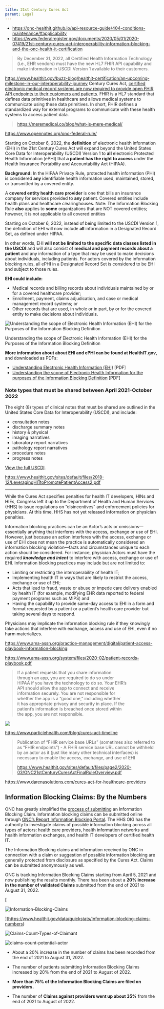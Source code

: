 ```yaml
---
title: 21st Century Cures Act
parent: Legal
---
```


- <https://onc-healthit.github.io/api-resource-guide/404-conditions-maintenance/#applicability>
- <https://www.federalregister.gov/documents/2020/05/01/2020-07419/21st-century-cures-act-interoperability-information-blocking-and-the-onc-health-it-certification>

>By December 31, 2022, all Certified Health Information Technology (i.e., EHR vendors) must have the new HL7 FHIR API capability and make information in USCDI Version 1 available to their customers.


<https://www.healthit.gov/buzz-blog/healthit-certification/an-upcoming-milestone-in-our-interoperability-journey>
Century Cures Act, [certified electronic medical record systems are now required to provide open FHIR API endpoints to their customers and patients](https://www.healthit.gov/buzz-blog/healthit-certification/an-upcoming-milestone-in-our-interoperability-journey). FHIR is a HL7 standard that defines data primitives in healthcare and allows medical systems to communicate using these data primitives. In short, FHIR defines a standardized way for external programs to communicate with these health systems to access patient data.
> <https://meremedical.co/blog/what-is-mere-medical/>


https://www.opennotes.org/onc-federal-rule/


Starting on October 6, 2022, the **definition** of electronic health information (EHI) in the 21st Century Cures Act will expand beyond the United States Core Data for Interoperability (USCDI) Version 1 to **all** electronic Protected Health Information (ePHI) that **a patient has the right to access** under the Health Insurance Portability and Accountability Act (HIPAA).

**Background:** In the HIPAA Privacy Rule, protected health information (PHI) is considered **any** identifiable health information used, maintained, stored, or transmitted by a covered entity.

A **covered entity health care provider** is one that bills an insurance company for services provided to **any** patient. Covered entities include health plans and healthcare clearinghouses. Note: The Information Blocking Rule **also** applies to **some** organizations that are NOT covered entities; however, it is not applicable to all covered entities

Starting on October 6, 2022, instead of being limited to the USCDI Version 1, the definition of EHI will now include **all** information in a Designated Record Set, as defined under HIPAA.

In other words, EHI **will not be limited to the specific data classes listed in the USCDI** and will also consist of **medical and payment records about a patient** and any information of a type that may be used to make decisions about individuals, including patients. For actors covered by the information blocking rules, all ePHI in a Designated Record Set is considered to be EHI and subject to those rules.

**EHI could include:**

-   Medical records and billing records about individuals maintained by or for a covered healthcare provider;
-   Enrollment, payment, claims adjudication, and case or medical management record systems; or
-   Other records that are used, in whole or in part, by or for the covered entity to make decisions about individuals.

![Understanding the scope of Electronic Health Information (EHI) for the Purposes of the Information Blocking Definition](https://www.opennotes.org/wp-content/uploads/2022/07/understanding_EHI_for_InfoBlocking-535x317.png)

Understanding the scope of Electronic Health Information (EHI) for the Purposes of the Information Blocking Definition

**More information about about EHI and ePHI can be found at HealthIT.gov**, and downloaded as PDFs:

-   [Understanding Electronic Health Information (EHI)](https://www.healthit.gov/cures/sites/default/files/cures/2021-12/Understanding_EHI.pdf) [PDF]
-   [Understanding the scope of Electronic Health Information for the purposes of the Information Blocking Definition](https://www.healthit.gov/cures/sites/default/files/cures/2021-12/Understanding_EHI-Scope-Diagram.pdf) [PDF]



### Note types that must be shared between April 2021-October 2022

The eight (8) types of clinical notes that must be shared are outlined in the United States Core Data for Interoperability (USCDI), and include:

-   consultation notes
-   discharge summary notes
-   history & physical
-   imaging narratives
-   laboratory report narratives
-   pathology report narratives
-   procedure notes
-   progress notes

[View the full USCDI](https://www.healthit.gov/isa/united-states-core-data-interoperability-uscdi).


https://www.healthit.gov/sites/default/files/2018-12/LeveragingHITtoPromotePatientAccess2.pdf


---
While the Cures Act specifies penalties for health IT developers, HINs and HIEs, Congress left it up to the Department of Health and Human Services (HHS) to issue regulations on “disincentives” and enforcement policies for physicians. At this time, HHS has not yet released information on physician penalties.

Information blocking practices can be an Actor’s acts or omissions—essentially anything that interferes with the access, exchange or use of EHI. However, just because an action interferes with the access, exchange or use of EHI does not mean the practice is automatically considered an information blocking violation—facts and circumstances unique to each action should be considered. For instance, physician Actors must have the required **_knowledge and intent_** to interfere with access, exchange or use of EHI. Information blocking practices may include but are not limited to:

-   Limiting or restricting the interoperability of health IT;
-   Implementing health IT in ways that are likely to restrict the access, exchange or use of EHI;
-   Acts that lead to fraud, waste or abuse or impede care delivery enabled by health IT (for example, modifying EHR data reported to federal payment programs such as MIPS) and
-   Having the capability to provide same-day access to EHI in a form and format requested by a patient or a patient’s health care provider but taking several days to respond.

Physicians may implicate the information blocking rule if they knowingly take actions that interfere with exchange, access and use of EHI, even if no harm materializes.

https://www.ama-assn.org/practice-management/digital/patient-access-playbook-information-blocking

https://www.ama-assn.org/system/files/2020-02/patient-records-playbook.pdf

> If a patient requests that you share information  
through an app, you are required to do so under  
HIPAA if you have the technology to do so. Your EHR’s  
API should allow the app to connect and receive  
information securely. You are not responsible for  
whether the app is a “good one,” including whether  
it has appropriate privacy and security in place. If the  
patient’s information is breached once stored within  
the app, you are not responsible.


![](/img/Pasted%20image%2020221018215022.png)

https://www.particlehealth.com/blog/cures-act-timeline


> Publication of “FHIR service base URLs” (sometimes also referred to as “FHIR
endpoints”) - A FHIR service base URL cannot be withheld by an actor as it (just like many other
technical interfaces) is necessary to enable the access, exchange, and use of EHI
>
> https://www.healthit.gov/sites/default/files/page2/2020-03/ONC21stCenturyCuresActFinalRuleOverview.pdf



https://www.darenasolutions.com/cures-act-for-healthcare-providers

## Information Blocking Claims: By the Numbers

ONC has greatly simplified the [process of submitting](https://www.healthit.gov/sites/default/files/page2/2021-11/Information-Blocking-Portal-Process.pdf) an Information Blocking Claim. Information blocking claims can be submitted online through [ONC’s Report Information Blocking Portal](https://healthit.gov/report-info-blocking). The HHS OIG has the authority to investigate claims of possible information blocking across all types of actors: health care providers, health information networks and health information exchanges, and health IT developers of certified health IT.

The Information Blocking claims and information received by ONC in connection with a claim or suggestion of possible information blocking are generally protected from disclosure as specified by the Cures Act. Claims can be submitted anonymously as well.

ONC is tracking Information Blocking Claims starting from April 5, 2021 and now publishing the results monthly. There has been about a **20% increase in the number of validated Claims** submitted from the end of 2021 to August 31, 2022.

[

![Information-Blocking-Claims](https://images.squarespace-cdn.com/content/v1/5c3ce7fc2714e564a6af4b46/e864333c-262c-4a50-baa4-d11992d3b247/Information-Blocking-Claims.jpg)



](https://www.healthit.gov/data/quickstats/information-blocking-claims-numbers)

![Claims-Count-Types-of-Claimant](https://images.squarespace-cdn.com/content/v1/5c3ce7fc2714e564a6af4b46/df76fb79-b0c1-4365-a151-cecd77b898d6/Claims-Count-Types-of-Claimant.jpg)

![claims-count-potential-actor](https://images.squarespace-cdn.com/content/v1/5c3ce7fc2714e564a6af4b46/a305bad1-c6d8-4aff-bef5-484817d5cba3/claims-count-potential-actor.png)

- About a 20% increase in the number of claims has been recorded from the end of 2021 to August 31, 2022.
    

- The number of patients submitting Information Blocking Claims increased by 20% from the end of 2021 to August of 2022.
    
- **More than 75% of the Information Blocking Claims are filed on providers.**
    
- The number of **Claims against providers went up about 35%** from the end of 2021 to August of 2022.